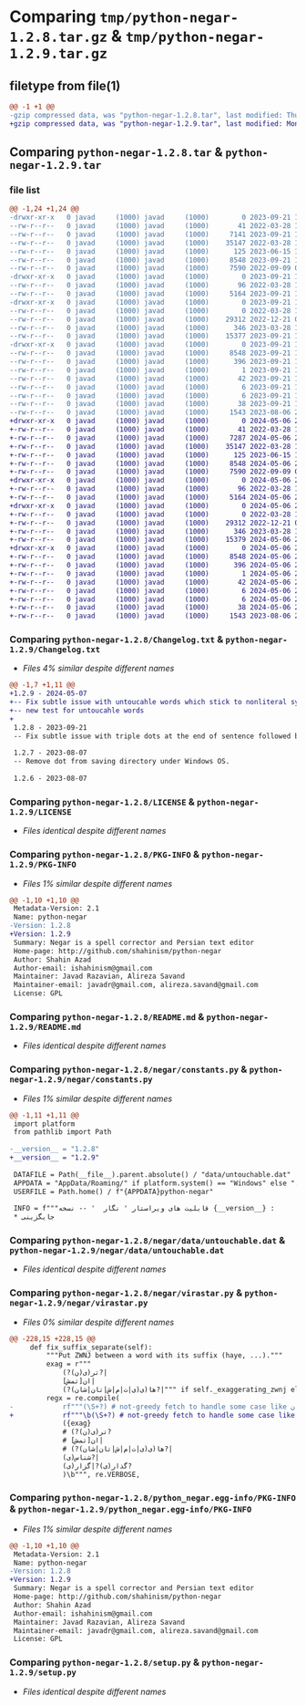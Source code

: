 # Comparing `tmp/python-negar-1.2.8.tar.gz` & `tmp/python-negar-1.2.9.tar.gz`

## filetype from file(1)

```diff
@@ -1 +1 @@
-gzip compressed data, was "python-negar-1.2.8.tar", last modified: Thu Sep 21 11:53:14 2023, max compression
+gzip compressed data, was "python-negar-1.2.9.tar", last modified: Mon May  6 22:28:04 2024, max compression
```

## Comparing `python-negar-1.2.8.tar` & `python-negar-1.2.9.tar`

### file list

```diff
@@ -1,24 +1,24 @@
-drwxr-xr-x   0 javad     (1000) javad     (1000)        0 2023-09-21 11:53:14.515279 python-negar-1.2.8/
--rw-r--r--   0 javad     (1000) javad     (1000)       41 2022-03-28 12:11:27.000000 python-negar-1.2.8/AUTHORS
--rw-r--r--   0 javad     (1000) javad     (1000)     7141 2023-09-21 11:52:27.000000 python-negar-1.2.8/Changelog.txt
--rw-r--r--   0 javad     (1000) javad     (1000)    35147 2022-03-28 12:06:56.000000 python-negar-1.2.8/LICENSE
--rw-r--r--   0 javad     (1000) javad     (1000)      125 2023-06-15 16:17:35.000000 python-negar-1.2.8/MANIFEST.in
--rw-r--r--   0 javad     (1000) javad     (1000)     8548 2023-09-21 11:53:14.515279 python-negar-1.2.8/PKG-INFO
--rw-r--r--   0 javad     (1000) javad     (1000)     7590 2022-09-09 08:02:13.000000 python-negar-1.2.8/README.md
-drwxr-xr-x   0 javad     (1000) javad     (1000)        0 2023-09-21 11:53:14.511946 python-negar-1.2.8/negar/
--rw-r--r--   0 javad     (1000) javad     (1000)       96 2022-03-28 12:34:31.000000 python-negar-1.2.8/negar/__init__.py
--rw-r--r--   0 javad     (1000) javad     (1000)     5164 2023-09-21 11:51:22.000000 python-negar-1.2.8/negar/constants.py
-drwxr-xr-x   0 javad     (1000) javad     (1000)        0 2023-09-21 11:53:14.511946 python-negar-1.2.8/negar/data/
--rw-r--r--   0 javad     (1000) javad     (1000)        0 2022-03-28 12:06:56.000000 python-negar-1.2.8/negar/data/__init__.py
--rw-r--r--   0 javad     (1000) javad     (1000)    29312 2022-12-21 09:31:33.000000 python-negar-1.2.8/negar/data/untouchable.dat
--rw-r--r--   0 javad     (1000) javad     (1000)      346 2023-03-28 18:56:35.000000 python-negar-1.2.8/negar/gui.py
--rw-r--r--   0 javad     (1000) javad     (1000)    15377 2023-09-21 11:45:37.000000 python-negar-1.2.8/negar/virastar.py
-drwxr-xr-x   0 javad     (1000) javad     (1000)        0 2023-09-21 11:53:14.515279 python-negar-1.2.8/python_negar.egg-info/
--rw-r--r--   0 javad     (1000) javad     (1000)     8548 2023-09-21 11:53:14.000000 python-negar-1.2.8/python_negar.egg-info/PKG-INFO
--rw-r--r--   0 javad     (1000) javad     (1000)      396 2023-09-21 11:53:14.000000 python-negar-1.2.8/python_negar.egg-info/SOURCES.txt
--rw-r--r--   0 javad     (1000) javad     (1000)        1 2023-09-21 11:53:14.000000 python-negar-1.2.8/python_negar.egg-info/dependency_links.txt
--rw-r--r--   0 javad     (1000) javad     (1000)       42 2023-09-21 11:53:14.000000 python-negar-1.2.8/python_negar.egg-info/entry_points.txt
--rw-r--r--   0 javad     (1000) javad     (1000)        6 2023-09-21 11:53:14.000000 python-negar-1.2.8/python_negar.egg-info/requires.txt
--rw-r--r--   0 javad     (1000) javad     (1000)        6 2023-09-21 11:53:14.000000 python-negar-1.2.8/python_negar.egg-info/top_level.txt
--rw-r--r--   0 javad     (1000) javad     (1000)       38 2023-09-21 11:53:14.515279 python-negar-1.2.8/setup.cfg
--rw-r--r--   0 javad     (1000) javad     (1000)     1543 2023-08-06 20:39:57.000000 python-negar-1.2.8/setup.py
+drwxr-xr-x   0 javad     (1000) javad     (1000)        0 2024-05-06 22:28:04.816594 python-negar-1.2.9/
+-rw-r--r--   0 javad     (1000) javad     (1000)       41 2022-03-28 12:11:27.000000 python-negar-1.2.9/AUTHORS
+-rw-r--r--   0 javad     (1000) javad     (1000)     7287 2024-05-06 22:24:03.000000 python-negar-1.2.9/Changelog.txt
+-rw-r--r--   0 javad     (1000) javad     (1000)    35147 2022-03-28 12:06:56.000000 python-negar-1.2.9/LICENSE
+-rw-r--r--   0 javad     (1000) javad     (1000)      125 2023-06-15 16:17:35.000000 python-negar-1.2.9/MANIFEST.in
+-rw-r--r--   0 javad     (1000) javad     (1000)     8548 2024-05-06 22:28:04.816594 python-negar-1.2.9/PKG-INFO
+-rw-r--r--   0 javad     (1000) javad     (1000)     7590 2022-09-09 08:02:13.000000 python-negar-1.2.9/README.md
+drwxr-xr-x   0 javad     (1000) javad     (1000)        0 2024-05-06 22:28:04.816594 python-negar-1.2.9/negar/
+-rw-r--r--   0 javad     (1000) javad     (1000)       96 2022-03-28 12:34:31.000000 python-negar-1.2.9/negar/__init__.py
+-rw-r--r--   0 javad     (1000) javad     (1000)     5164 2024-05-06 22:08:03.000000 python-negar-1.2.9/negar/constants.py
+drwxr-xr-x   0 javad     (1000) javad     (1000)        0 2024-05-06 22:28:04.816594 python-negar-1.2.9/negar/data/
+-rw-r--r--   0 javad     (1000) javad     (1000)        0 2022-03-28 12:06:56.000000 python-negar-1.2.9/negar/data/__init__.py
+-rw-r--r--   0 javad     (1000) javad     (1000)    29312 2022-12-21 09:31:33.000000 python-negar-1.2.9/negar/data/untouchable.dat
+-rw-r--r--   0 javad     (1000) javad     (1000)      346 2023-03-28 18:56:35.000000 python-negar-1.2.9/negar/gui.py
+-rw-r--r--   0 javad     (1000) javad     (1000)    15379 2024-05-06 22:12:21.000000 python-negar-1.2.9/negar/virastar.py
+drwxr-xr-x   0 javad     (1000) javad     (1000)        0 2024-05-06 22:28:04.816594 python-negar-1.2.9/python_negar.egg-info/
+-rw-r--r--   0 javad     (1000) javad     (1000)     8548 2024-05-06 22:28:04.000000 python-negar-1.2.9/python_negar.egg-info/PKG-INFO
+-rw-r--r--   0 javad     (1000) javad     (1000)      396 2024-05-06 22:28:04.000000 python-negar-1.2.9/python_negar.egg-info/SOURCES.txt
+-rw-r--r--   0 javad     (1000) javad     (1000)        1 2024-05-06 22:28:04.000000 python-negar-1.2.9/python_negar.egg-info/dependency_links.txt
+-rw-r--r--   0 javad     (1000) javad     (1000)       42 2024-05-06 22:28:04.000000 python-negar-1.2.9/python_negar.egg-info/entry_points.txt
+-rw-r--r--   0 javad     (1000) javad     (1000)        6 2024-05-06 22:28:04.000000 python-negar-1.2.9/python_negar.egg-info/requires.txt
+-rw-r--r--   0 javad     (1000) javad     (1000)        6 2024-05-06 22:28:04.000000 python-negar-1.2.9/python_negar.egg-info/top_level.txt
+-rw-r--r--   0 javad     (1000) javad     (1000)       38 2024-05-06 22:28:04.816594 python-negar-1.2.9/setup.cfg
+-rw-r--r--   0 javad     (1000) javad     (1000)     1543 2023-08-06 20:39:57.000000 python-negar-1.2.9/setup.py
```

### Comparing `python-negar-1.2.8/Changelog.txt` & `python-negar-1.2.9/Changelog.txt`

 * *Files 4% similar despite different names*

```diff
@@ -1,7 +1,11 @@
+1.2.9 - 2024-05-07
+-- Fix subtle issue with untoucahle words which stick to nonliteral symbols like Parantheses
+-- new test for untoucahle words
+
 1.2.8 - 2023-09-21
 -- Fix subtle issue with triple dots at the end of sentence followed by another [?!.]
 
 1.2.7 - 2023-08-07
 -- Remove dot from saving directory under Windows OS.
 
 1.2.6 - 2023-08-07
```

### Comparing `python-negar-1.2.8/LICENSE` & `python-negar-1.2.9/LICENSE`

 * *Files identical despite different names*

### Comparing `python-negar-1.2.8/PKG-INFO` & `python-negar-1.2.9/PKG-INFO`

 * *Files 1% similar despite different names*

```diff
@@ -1,10 +1,10 @@
 Metadata-Version: 2.1
 Name: python-negar
-Version: 1.2.8
+Version: 1.2.9
 Summary: Negar is a spell corrector and Persian text editor
 Home-page: http://github.com/shahinism/python-negar
 Author: Shahin Azad
 Author-email: ishahinism@gmail.com
 Maintainer: Javad Razavian, Alireza Savand
 Maintainer-email: javadr@gmail.com, alireza.savand@gmail.com
 License: GPL
```

### Comparing `python-negar-1.2.8/README.md` & `python-negar-1.2.9/README.md`

 * *Files identical despite different names*

### Comparing `python-negar-1.2.8/negar/constants.py` & `python-negar-1.2.9/negar/constants.py`

 * *Files 1% similar despite different names*

```diff
@@ -1,11 +1,11 @@
 import platform
 from pathlib import Path
 
-__version__ = "1.2.8"
+__version__ = "1.2.9"
 
 DATAFILE = Path(__file__).parent.absolute() / "data/untouchable.dat"
 APPDATA = "AppData/Roaming/" if platform.system() == "Windows" else "."
 USERFILE = Path.home() / f"{APPDATA}python-negar"
 
 INFO = f"""قابلیت های ویراستار ' نگار  ' -- نسخه {__version__} :
 * جایگزینی
```

### Comparing `python-negar-1.2.8/negar/data/untouchable.dat` & `python-negar-1.2.9/negar/data/untouchable.dat`

 * *Files identical despite different names*

### Comparing `python-negar-1.2.8/negar/virastar.py` & `python-negar-1.2.9/negar/virastar.py`

 * *Files 0% similar despite different names*

```diff
@@ -228,15 +228,15 @@
     def fix_suffix_separate(self):
         """Put ZWNJ between a word with its suffix (haye, ...)."""
         exag = r"""
             تر(ی(ن)?)?|
             [تمش]ان|
             ها(ی(ی|ت|م|ش|تان|شان)?)?|""" if self._exaggerating_zwnj else ""
         regx = re.compile(
-            rf"""(\S+?) # not-greedy fetch to handle some case like هایشان instead شان
+            rf"""\b(\S+?) # not-greedy fetch to handle some case like هایشان instead شان
             ({exag}
             # تر(ی(ن)?)?
             # [تمش]ان|
             # ها(ی(ی|ت|م|ش|تان|شان)?)?|
             شناس(ی)?|
             گذار(ی)?|گزار(ی)?
             )\b""", re.VERBOSE,
```

### Comparing `python-negar-1.2.8/python_negar.egg-info/PKG-INFO` & `python-negar-1.2.9/python_negar.egg-info/PKG-INFO`

 * *Files 1% similar despite different names*

```diff
@@ -1,10 +1,10 @@
 Metadata-Version: 2.1
 Name: python-negar
-Version: 1.2.8
+Version: 1.2.9
 Summary: Negar is a spell corrector and Persian text editor
 Home-page: http://github.com/shahinism/python-negar
 Author: Shahin Azad
 Author-email: ishahinism@gmail.com
 Maintainer: Javad Razavian, Alireza Savand
 Maintainer-email: javadr@gmail.com, alireza.savand@gmail.com
 License: GPL
```

### Comparing `python-negar-1.2.8/setup.py` & `python-negar-1.2.9/setup.py`

 * *Files identical despite different names*

